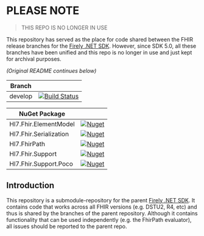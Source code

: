 # PLEASE NOTE

> THIS REPO IS NO LONGER IN USE

This repository has served as the place for code shared between the FHIR release branches for the [Firely .NET SDK](https://github.com/FirelyTeam/firely-net-sdk). However, since SDK 5.0, all these branches have been unified and this repo is no longer in use and just kept for archival purposes.


_(Original README continues below)_

|Branch||
|---|---|
|develop|[![Build Status](https://dev.azure.com/firely/firely-net-sdk/_apis/build/status/Common/FirelyTeam.firely-net-common?branchName=develop)](https://dev.azure.com/firely/firely-net-sdk/_build/latest?definitionId=83&branchName=develop)|

|NuGet Package||
|---|---|
|Hl7.Fhir.ElementModel|[![Nuget](https://img.shields.io/nuget/dt/Hl7.Fhir.ElementModel)](https://www.nuget.org/packages/Hl7.Fhir.ElementModel) |
|Hl7.Fhir.Serialization|[![Nuget](https://img.shields.io/nuget/dt/Hl7.Fhir.Serialization)](https://www.nuget.org/packages/Hl7.Fhir.Serialization)|
|Hl7.FhirPath|[![Nuget](https://img.shields.io/nuget/dt/Hl7.FhirPath)](https://www.nuget.org/packages/Hl7.FhirPath)|
|Hl7.Fhir.Support | [![Nuget](https://img.shields.io/nuget/dt/Hl7.Fhir.Support)](https://www.nuget.org/packages/Hl7.Fhir.Support)|
|Hl7.Fhir.Support.Poco|[![Nuget](https://img.shields.io/nuget/dt/Hl7.Fhir.Support.Poco)](https://www.nuget.org/packages/Hl7.Fhir.Support.Poco) |

## Introduction ##
This repository is a submodule-repository for the parent [Firely .NET SDK](https://github.com/FirelyTeam/firely-net-sdk). It contains code that works across all FHIR versions (e.g. DSTU2, R4, etc) and thus is shared by the branches of the parent repository. Although it contains functionality that can be used independently (e.g. the FhirPath evaluator), all issues should be reported to the parent repo.



